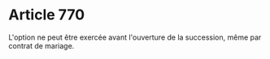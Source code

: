 # Article 770

L'option ne peut être exercée avant l'ouverture de la succession, même par contrat de mariage.
